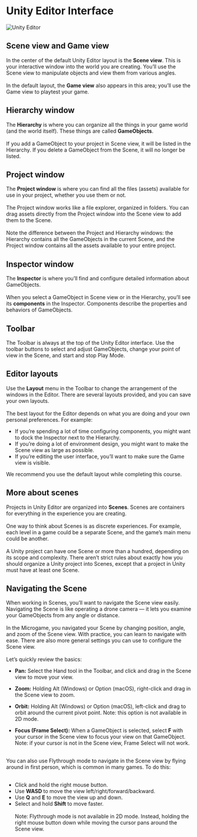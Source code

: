 # Unity Editor Interface

![Unity Editor](https://connect-prd-cdn.unity.com/20190501/learn/images/dd1b7c79-6c70-4328-9704-c9591aba5a3a_1.3_UnityEditor.png)

## Scene view and Game view
In the center of the default Unity Editor layout is the **Scene view**. This is your interactive window into the world you are creating. You’ll use the Scene view to manipulate objects and view them from various angles.<br><br>
In the default layout, the **Game view** also appears in this area; you’ll use the Game view to playtest your game.

## Hierarchy window
The **Hierarchy** is where you can organize all the things in your game world (and the world itself). These things are called **GameObjects**.<br><br>
If you add a GameObject to your project in Scene view, it will be listed in the Hierarchy. If you delete a GameObject from the Scene, it will no longer be listed.

## Project window
The **Project window** is where you can find all the files (assets) available for use in your project, whether you use them or not.<br><br>
The Project window works like a file explorer, organized in folders. You can drag assets directly from the Project window into the Scene view to add them to the Scene.<br><br>
Note the difference between the Project and Hierarchy windows: the Hierarchy contains all the GameObjects in the current Scene, and the Project window contains all the assets available to your entire project.

## Inspector window
The **Inspector** is where you’ll find and configure detailed information about GameObjects.<br><br>
When you select a GameObject in Scene view or in the Hierarchy, you’ll see its **components** in the Inspector. Components describe the properties and behaviors of GameObjects.

## Toolbar
The Toolbar is always at the top of the Unity Editor interface. Use the toolbar buttons to select and adjust GameObjects, change your point of view in the Scene, and start and stop Play Mode. 

## Editor layouts
Use the **Layout** menu in the Toolbar to change the arrangement of the windows in the Editor. There are several layouts provided, and you can save your own layouts.<br><br>
The best layout for the Editor depends on what you are doing and your own personal preferences. For example:<br>
* If you’re spending a lot of time configuring components, you might want to dock the Inspector next to the Hierarchy.<br>
* If you’re doing a lot of environment design, you might want to make the Scene view as large as possible.<br>
* If you’re editing the user interface, you’ll want to make sure the Game view is visible.<br>

We recommend you use the default layout while completing this course.

## More about scenes
Projects in Unity Editor are organized into **Scenes**. Scenes are containers for everything in the experience you are creating.<br><br>
One way to think about Scenes is as discrete experiences. For example, each level in a game could be a separate Scene, and the game’s main menu could be another.<br><br>
A Unity project can have one Scene or more than a hundred, depending on its scope and complexity. There aren’t strict rules about exactly how you should organize a Unity project into Scenes, except that a project in Unity must have at least one Scene.

## Navigating the Scene
When working in Scenes, you’ll want to navigate the Scene view easily. Navigating the Scene is like operating a drone camera — it lets you examine your GameObjects from any angle or distance.<br><br>
In the Microgame, you navigated your Scene by changing position, angle, and zoom of the Scene view.  With practice, you can learn to navigate with ease. There are also more general settings you can use to configure the Scene view.<br><br> 
Let’s quickly review the basics:
* **Pan:** Select the Hand tool in the Toolbar, and click and drag in the Scene view to move your view.

* **Zoom:** Holding Alt (Windows) or Option (macOS), right-click and drag in the Scene view to zoom.

* **Orbit:** Holding Alt (Windows) or Option (macOS),  left-click and drag to orbit around the current pivot point. Note: this option is not available in 2D mode.

* **Focus (Frame Select):** When a GameObject is selected, select **F** with your cursor in the Scene view to focus your view on that GameObject. Note: if your cursor is not in the Scene view, Frame Select will not work.
<br><br>

You can also use Flythrough mode to navigate in the Scene view by flying around in first person, which is common in many games. To do this:<br><br>
* Click and hold the right mouse button.
* Use **WASD** to move the view left/right/forward/backward.
* Use **Q** and **E** to move the view up and down.
* Select and hold **Shift** to move faster.
<br><br>
Note: Flythrough mode is not available in 2D mode. Instead, holding the right mouse button down while moving the cursor pans around the Scene view.
